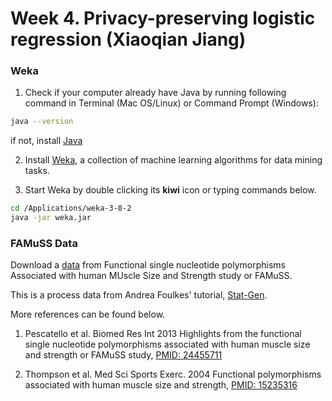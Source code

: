 # Week 4. Privacy-preserving logistic regression (Xiaoqian Jiang)



### Weka

1. Check if your computer already have Java by running following command in Terminal (Mac OS/Linux) or Command Prompt (Windows):
```bash
java --version
``` 
if not, install [Java](https://www.java.com/en/download)

2. Install [Weka](https://www.cs.waikato.ac.nz/ml/weka/downloading.html), a collection of machine learning algorithms for data mining tasks.

3. Start Weka by double clicking its **kiwi** icon or typing commands below.
```bash
cd /Applications/weka-3-8-2
java -jar weka.jar
```


### FAMuSS Data
Download a [data](https://github.com/jihoonkim/MED263/raw/master/week4/dt_283.csv) from Functional single nucleotide polymorphisms Associated with human MUscle Size and Strength study or FAMuSS.


This is a process data from Andrea Foulkes' tutorial, [Stat-Gen](http://www.stat-gen.org).

More references can be found below.

1. Pescatello et al. Biomed Res Int 2013
Highlights from the functional single nucleotide polymorphisms associated with human muscle size and strength or FAMuSS study, [PMID: 24455711](https://www.ncbi.nlm.nih.gov/pubmed/24455711)

2. Thompson et al. Med Sci Sports Exerc. 2004
Functional polymorphisms associated with human muscle size and strength, [PMID: 15235316](https://www.ncbi.nlm.nih.gov/pubmed/15235316)